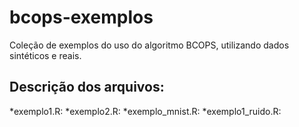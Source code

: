 # bcops-exemplos

Coleção de exemplos do uso do algoritmo BCOPS, utilizando dados sintéticos e reais.

## Descrição dos arquivos:

*exemplo1.R: 
*exemplo2.R: 
*exemplo_mnist.R: 
*exemplo1_ruido.R: 
